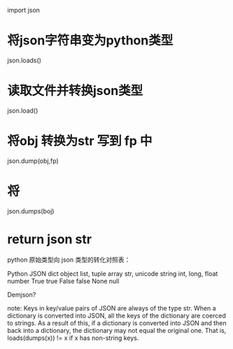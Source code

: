 import json

# 将json字符串变为python类型
json.loads()

# 读取文件并转换json类型
json.load()

# 将obj 转换为str 写到 fp 中
json.dump(obj,fp)

# 将
json.dumps(boj)
# return json str

python 原始类型向 json 类型的转化对照表：

Python	JSON
dict	object
list, tuple	array
str, unicode	string
int, long, float	number
True	true
False	false
None	null

Demjson?

note:
Keys in key/value pairs of JSON are always of the type str.
When a dictionary is converted into JSON, all the keys of the dictionary are coerced to strings. 
As a result of this, if a dictionary is converted into JSON and then back into a dictionary,
the dictionary may not equal the original one.
That is, loads(dumps(x)) != x if x has non-string keys.